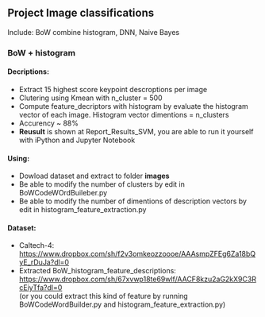 ## Project Image classifications
Include: BoW combine histogram, DNN, Naive Bayes
### BoW + histogram
#### Decriptions:
- Extract 15 highest score keypoint descroptions per image <br />
- Clutering using Kmean with n_cluster = 500<br />
- Compute feature_decriptors with histogram by evaluate the histogram vector of each image. Histogram vector dimentions = n_clusters<br />
- Accurency ~ 88%<br />
- <b>Reusult</b> is shown at Report_Results_SVM, you are able to run it yourself with iPython and Jupyter Notebook 
#### Using:
- Dowload dataset and extract to folder <b>images</b>
- Be able to modify the number of clusters by edit in BoWCodeWOrdBuileber.py
- Be able to modify the number of dimentions of description vectors by edit in histogram_feature_extraction.py
#### Dataset:
- Caltech-4: https://www.dropbox.com/sh/f2v3omkeozzoooe/AAAsmpZFEg6Za18bQyE_rDuJa?dl=0<br />
- Extracted BoW_histogram_feature_descriptions: https://www.dropbox.com/sh/67xvwp18te69wlf/AACF8kzu2aG2kX9C3RcEiyTfa?dl=0<br />
(or you could extract this kind of feature by running BoWCodeWordBuilder.py and histogram_feature_extraction.py)<br />
